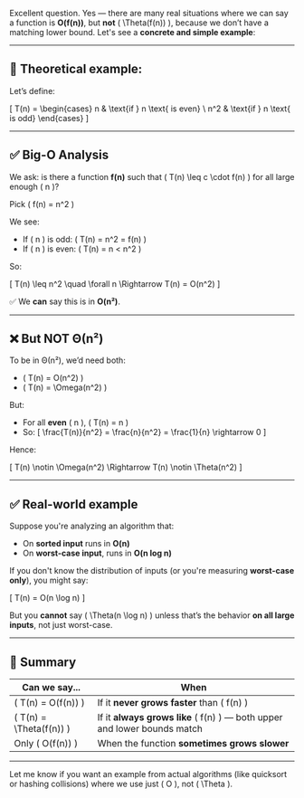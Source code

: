 Excellent question. Yes — there are many real situations where we can say a function is **O(f(n))**, but **not** \( \Theta(f(n)) \), because we don’t have a matching lower bound. Let's see a **concrete and simple example**:

---

## 🧠 Theoretical example:

Let’s define:

\[
T(n) = 
\begin{cases}
n & \text{if } n \text{ is even} \\
n^2 & \text{if } n \text{ is odd}
\end{cases}
\]

---

## ✅ Big-O Analysis

We ask: is there a function **f(n)** such that \( T(n) \leq c \cdot f(n) \) for all large enough \( n \)?

Pick \( f(n) = n^2 \)

We see:
- If \( n \) is odd: \( T(n) = n^2 = f(n) \)
- If \( n \) is even: \( T(n) = n < n^2 \)

So:

\[
T(n) \leq n^2 \quad \forall n
\Rightarrow T(n) = O(n^2)
\]

✅ We **can** say this is in **O(n²)**.

---

## ❌ But NOT Θ(n²)

To be in Θ(n²), we’d need both:
- \( T(n) = O(n^2) \)
- \( T(n) = \Omega(n^2) \)

But:

- For all **even** \( n \), \( T(n) = n \)
- So:
  \[
  \frac{T(n)}{n^2} = \frac{n}{n^2} = \frac{1}{n} \rightarrow 0
  \]

Hence:

\[
T(n) \notin \Omega(n^2)
\Rightarrow T(n) \notin \Theta(n^2)
\]

---

## ✅ Real-world example

Suppose you're analyzing an algorithm that:
- On **sorted input** runs in **O(n)**
- On **worst-case input**, runs in **O(n log n)**

If you don't know the distribution of inputs (or you're measuring **worst-case only**), you might say:

\[
T(n) = O(n \log n)
\]

But you **cannot** say \( \Theta(n \log n) \) unless that’s the behavior **on all large inputs**, not just worst-case.

---

## 🧠 Summary

| Can we say...             | When                          |
|---------------------------|-------------------------------|
| \( T(n) = O(f(n)) \)      | If it **never grows faster** than \( f(n) \) |
| \( T(n) = \Theta(f(n)) \) | If it **always grows like** \( f(n) \) — both upper and lower bounds match |
| Only \( O(f(n)) \)        | When the function **sometimes grows slower** |

---

Let me know if you want an example from actual algorithms (like quicksort or hashing collisions) where we use just \( O \), not \( \Theta \).
